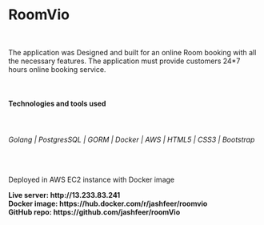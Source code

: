 <h1>RoomVio</h1><br>
<p>The application was Designed and built for an online Room booking with all the necessary features. The application must provide customers 24*7 hours online booking service.</p><br>
<h4>Technologies and tools used</h4><br>
<h6>Golang  |  PostgresSQL  |  GORM  |  Docker  |  AWS  |  HTML5  |  CSS3  |  Bootstrap</h6>  <br>
<p>Deployed in AWS EC2 instance with Docker image</p>
<b>Live server: http://13.233.83.241</b><br>
<b>Docker image: https://hub.docker.com/r/jashfeer/roomvio</b><br>
<b>GitHub repo: https://github.com/jashfeer/roomVio</b>
